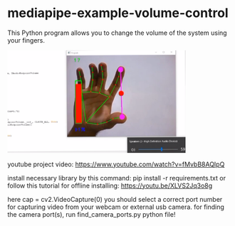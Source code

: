 # mediapipe-example-volume-control
This Python program allows you to change the volume of the system using your fingers.

<img width="400" alt="image" src="https://github.com/SmFaraji/mediapipe-example-volume-control/blob/main/image.png">

youtube project video: https://www.youtube.com/watch?v=fMvbB8AQIpQ

install necessary library by this command: pip install -r requirements.txt
or follow this tutorial for offline installing: https://youtu.be/XLVS2Jq3o8g


here cap = cv2.VideoCapture(0) you should select a correct port number for capturing video from your webcam or external usb camera. for finding the camera port(s), run find_camera_ports.py python file!
